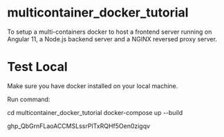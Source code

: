 # multicontainer_docker_tutorial

To setup a multi-containers docker to host a frontend server running on Angular 11, a Node.js backend server and a NGINX reversed proxy server.

# Test Local
Make sure you have docker installed on your local machine.

Run command:

cd multicontainer_docker_tutorial
docker-compose up --build



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